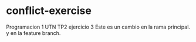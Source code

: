 # conflict-exercise
Programacion 1 UTN TP2 ejercicio 3
Este es un cambio en la rama principal. y en la feature branch.

